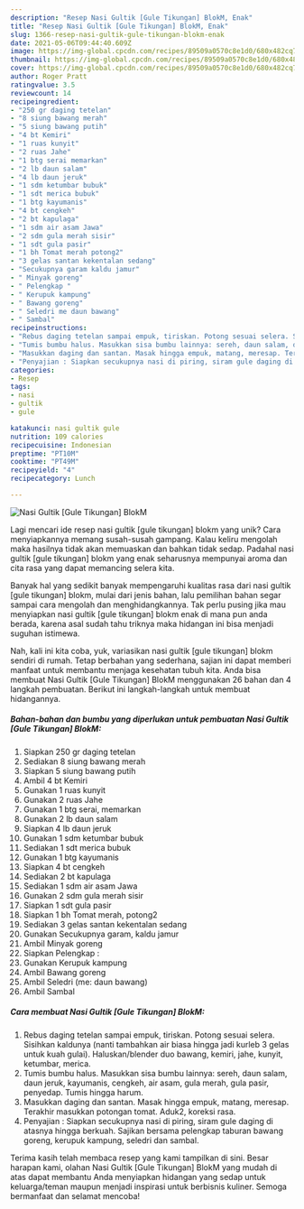 ```yaml
---
description: "Resep Nasi Gultik [Gule Tikungan] BlokM, Enak"
title: "Resep Nasi Gultik [Gule Tikungan] BlokM, Enak"
slug: 1366-resep-nasi-gultik-gule-tikungan-blokm-enak
date: 2021-05-06T09:44:40.609Z
image: https://img-global.cpcdn.com/recipes/89509a0570c8e1d0/680x482cq70/nasi-gultik-gule-tikungan-blokm-foto-resep-utama.jpg
thumbnail: https://img-global.cpcdn.com/recipes/89509a0570c8e1d0/680x482cq70/nasi-gultik-gule-tikungan-blokm-foto-resep-utama.jpg
cover: https://img-global.cpcdn.com/recipes/89509a0570c8e1d0/680x482cq70/nasi-gultik-gule-tikungan-blokm-foto-resep-utama.jpg
author: Roger Pratt
ratingvalue: 3.5
reviewcount: 14
recipeingredient:
- "250 gr daging tetelan"
- "8 siung bawang merah"
- "5 siung bawang putih"
- "4 bt Kemiri"
- "1 ruas kunyit"
- "2 ruas Jahe"
- "1 btg serai memarkan"
- "2 lb daun salam"
- "4 lb daun jeruk"
- "1 sdm ketumbar bubuk"
- "1 sdt merica bubuk"
- "1 btg kayumanis"
- "4 bt cengkeh"
- "2 bt kapulaga"
- "1 sdm air asam Jawa"
- "2 sdm gula merah sisir"
- "1 sdt gula pasir"
- "1 bh Tomat merah potong2"
- "3 gelas santan kekentalan sedang"
- "Secukupnya garam kaldu jamur"
- " Minyak goreng"
- " Pelengkap "
- " Kerupuk kampung"
- " Bawang goreng"
- " Seledri me daun bawang"
- " Sambal"
recipeinstructions:
- "Rebus daging tetelan sampai empuk, tiriskan. Potong sesuai selera. Sisihkan kaldunya (nanti tambahkan air biasa hingga jadi kurleb 3 gelas untuk kuah gulai). Haluskan/blender duo bawang, kemiri, jahe, kunyit, ketumbar, merica."
- "Tumis bumbu halus. Masukkan sisa bumbu lainnya: sereh, daun salam, daun jeruk, kayumanis, cengkeh, air asam, gula merah, gula pasir, penyedap. Tumis hingga harum."
- "Masukkan daging dan santan. Masak hingga empuk, matang, meresap. Terakhir masukkan potongan tomat. Aduk2, koreksi rasa."
- "Penyajian : Siapkan secukupnya nasi di piring, siram gule daging di atasnya hingga berkuah. Sajikan bersama pelengkap taburan bawang goreng, kerupuk kampung, seledri dan sambal."
categories:
- Resep
tags:
- nasi
- gultik
- gule

katakunci: nasi gultik gule 
nutrition: 109 calories
recipecuisine: Indonesian
preptime: "PT10M"
cooktime: "PT49M"
recipeyield: "4"
recipecategory: Lunch

---
```



![Nasi Gultik [Gule Tikungan] BlokM](https://img-global.cpcdn.com/recipes/89509a0570c8e1d0/680x482cq70/nasi-gultik-gule-tikungan-blokm-foto-resep-utama.jpg)

Lagi mencari ide resep nasi gultik [gule tikungan] blokm yang unik? Cara menyiapkannya memang susah-susah gampang. Kalau keliru mengolah maka hasilnya tidak akan memuaskan dan bahkan tidak sedap. Padahal nasi gultik [gule tikungan] blokm yang enak seharusnya mempunyai aroma dan cita rasa yang dapat memancing selera kita.



Banyak hal yang sedikit banyak mempengaruhi kualitas rasa dari nasi gultik [gule tikungan] blokm, mulai dari jenis bahan, lalu pemilihan bahan segar sampai cara mengolah dan menghidangkannya. Tak perlu pusing jika mau menyiapkan nasi gultik [gule tikungan] blokm enak di mana pun anda berada, karena asal sudah tahu triknya maka hidangan ini bisa menjadi suguhan istimewa.


Nah, kali ini kita coba, yuk, variasikan nasi gultik [gule tikungan] blokm sendiri di rumah. Tetap berbahan yang sederhana, sajian ini dapat memberi manfaat untuk membantu menjaga kesehatan tubuh kita. Anda bisa membuat Nasi Gultik [Gule Tikungan] BlokM menggunakan 26 bahan dan 4 langkah pembuatan. Berikut ini langkah-langkah untuk membuat hidangannya.

<!--inarticleads1-->

##### Bahan-bahan dan bumbu yang diperlukan untuk pembuatan Nasi Gultik [Gule Tikungan] BlokM:

1. Siapkan 250 gr daging tetelan
1. Sediakan 8 siung bawang merah
1. Siapkan 5 siung bawang putih
1. Ambil 4 bt Kemiri
1. Gunakan 1 ruas kunyit
1. Gunakan 2 ruas Jahe
1. Gunakan 1 btg serai, memarkan
1. Gunakan 2 lb daun salam
1. Siapkan 4 lb daun jeruk
1. Gunakan 1 sdm ketumbar bubuk
1. Sediakan 1 sdt merica bubuk
1. Gunakan 1 btg kayumanis
1. Siapkan 4 bt cengkeh
1. Sediakan 2 bt kapulaga
1. Sediakan 1 sdm air asam Jawa
1. Gunakan 2 sdm gula merah sisir
1. Siapkan 1 sdt gula pasir
1. Siapkan 1 bh Tomat merah, potong2
1. Sediakan 3 gelas santan kekentalan sedang
1. Gunakan Secukupnya garam, kaldu jamur
1. Ambil  Minyak goreng
1. Siapkan  Pelengkap :
1. Gunakan  Kerupuk kampung
1. Ambil  Bawang goreng
1. Ambil  Seledri (me: daun bawang)
1. Ambil  Sambal




<!--inarticleads2-->

##### Cara membuat Nasi Gultik [Gule Tikungan] BlokM:

1. Rebus daging tetelan sampai empuk, tiriskan. Potong sesuai selera. Sisihkan kaldunya (nanti tambahkan air biasa hingga jadi kurleb 3 gelas untuk kuah gulai). Haluskan/blender duo bawang, kemiri, jahe, kunyit, ketumbar, merica.
1. Tumis bumbu halus. Masukkan sisa bumbu lainnya: sereh, daun salam, daun jeruk, kayumanis, cengkeh, air asam, gula merah, gula pasir, penyedap. Tumis hingga harum.
1. Masukkan daging dan santan. Masak hingga empuk, matang, meresap. Terakhir masukkan potongan tomat. Aduk2, koreksi rasa.
1. Penyajian : Siapkan secukupnya nasi di piring, siram gule daging di atasnya hingga berkuah. Sajikan bersama pelengkap taburan bawang goreng, kerupuk kampung, seledri dan sambal.




Terima kasih telah membaca resep yang kami tampilkan di sini. Besar harapan kami, olahan Nasi Gultik [Gule Tikungan] BlokM yang mudah di atas dapat membantu Anda menyiapkan hidangan yang sedap untuk keluarga/teman maupun menjadi inspirasi untuk berbisnis kuliner. Semoga bermanfaat dan selamat mencoba!
